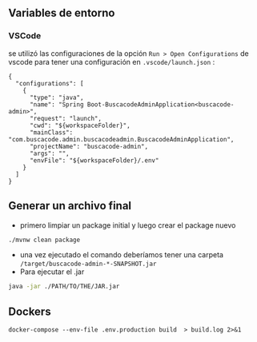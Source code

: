 
## Variables de entorno
### VSCode
se utilizó las configuraciones de la opción `Run > Open Configurations` de vscode para tener una configuración en `.vscode/launch.json` :
```
{
  "configurations": [
    {
      "type": "java",
      "name": "Spring Boot-BuscacodeAdminApplication<buscacode-admin>",
      "request": "launch",
      "cwd": "${workspaceFolder}",
      "mainClass": "com.buscacode.admin.buscacodeadmin.BuscacodeAdminApplication",
      "projectName": "buscacode-admin",
      "args": "",
      "envFile": "${workspaceFolder}/.env"
    }
  ]
}
```



## Generar un archivo final

- primero limpiar un package initial y luego crear el package nuevo
```bash
./mvnw clean package
```

- una vez ejecutado el comando deberíamos tener una carpeta `/target/buscacode-admin-*-SNAPSHOT.jar`
- Para ejecutar el .jar
```bash
java -jar ./PATH/TO/THE/JAR.jar
```




## Dockers

```
docker-compose --env-file .env.production build  > build.log 2>&1
```